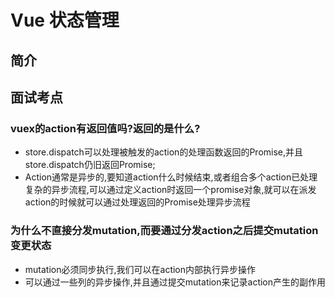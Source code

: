 # Vue 状态管理
## 简介
## 面试考点
### vuex的action有返回值吗?返回的是什么?
+ store.dispatch可以处理被触发的action的处理函数返回的Promise,并且store.dispatch仍旧返回Promise;
+ Action通常是异步的,要知道action什么时候结束,或者组合多个action已处理复杂的异步流程,可以通过定义action时返回一个promise对象,就可以在派发action的时候就可以通过处理返回的Promise处理异步流程
### 为什么不直接分发mutation,而要通过分发action之后提交mutation变更状态
+ mutation必须同步执行,我们可以在action内部执行异步操作
+ 可以通过一些列的异步操作,并且通过提交mutation来记录action产生的副作用
### 